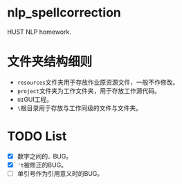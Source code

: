 # nlp_spellcorrection
HUST NLP homework.

# 文件夹结构细则
- `resources`文件夹用于存放作业原资源文件，一般不作修改。
- `project`文件夹为工作文件夹，用于存放工作源代码。
- `UI`GUI工程。
- `\`根目录用于存放与工作同级的文件与文件夹。

# TODO List
- [x] 数字之间的`，`BUG。
- [x] `'t`被修正的BUG。
- [ ] 单引号作为引用意义时的BUG。
